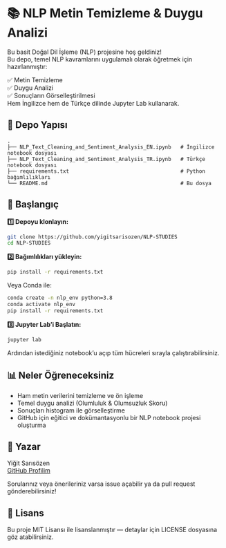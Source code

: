 # 📚 NLP Metin Temizleme & Duygu Analizi

Bu basit Doğal Dil İşleme (NLP) projesine hoş geldiniz!  
Bu depo, temel NLP kavramlarını uygulamalı olarak öğretmek için hazırlanmıştır:

✅ Metin Temizleme  
✅ Duygu Analizi  
✅ Sonuçların Görselleştirilmesi  
Hem İngilizce hem de Türkçe dilinde Jupyter Lab kullanarak.

## 📂 Depo Yapısı

```
.
├── NLP_Text_Cleaning_and_Sentiment_Analysis_EN.ipynb   # İngilizce notebook dosyası  
├── NLP_Text_Cleaning_and_Sentiment_Analysis_TR.ipynb   # Türkçe notebook dosyası  
├── requirements.txt                                    # Python bağımlılıkları  
└── README.md                                           # Bu dosya  
```

## 🚀 Başlangıç

**1️⃣ Depoyu klonlayın:**

```bash
git clone https://github.com/yigitsarisozen/NLP-STUDIES
cd NLP-STUDIES
```

**2️⃣ Bağımlılıkları yükleyin:**

```bash
pip install -r requirements.txt
```

Veya Conda ile:

```bash
conda create -n nlp_env python=3.8
conda activate nlp_env
pip install -r requirements.txt
```

**3️⃣ Jupyter Lab’i Başlatın:**

```bash
jupyter lab
```

Ardından istediğiniz notebook’u açıp tüm hücreleri sırayla çalıştırabilirsiniz.

## 📊 Neler Öğreneceksiniz

- Ham metin verilerini temizleme ve ön işleme  
- Temel duygu analizi (Olumluluk & Olumsuzluk Skoru)  
- Sonuçları histogram ile görselleştirme  
- GitHub için eğitici ve dokümantasyonlu bir NLP notebook projesi oluşturma  

## 👤 Yazar

Yiğit Sarısözen  
[GitHub Profilim](https://github.com/yigitsarisozen)

Sorularınız veya önerileriniz varsa issue açabilir ya da pull request gönderebilirsiniz!

## 📜 Lisans

Bu proje MIT Lisansı ile lisanslanmıştır — detaylar için LICENSE dosyasına göz atabilirsiniz.
